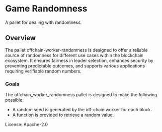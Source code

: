 # Game Randomness

A pallet for dealing with randomness.

## Overview

The pallet offchain-worker-randomness is designed to offer a reliable source of randomness for different use cases within the blockchain ecosystem. It ensures fairness in leader selection, enhances security by preventing predictable outcomes, and supports various applications requiring verifiable random numbers.

### Goals

The offchain_worker_randomness pallet is designed to make the following possible:

* A random seed is generated by the off-chain worker for each block.
* A function is provided to retrieve a random value.

License: Apache-2.0
